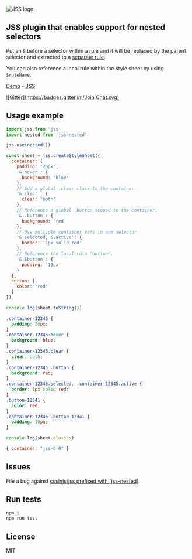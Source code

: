 ![JSS logo](https://avatars1.githubusercontent.com/u/9503099?v=3&s=60)

## JSS plugin that enables support for nested selectors

Put an `&` before a selector within a rule and it will be
replaced by the parent selector and extracted to
a [separate rule](http://cssinjs.github.io/examples/plugins/jss-nested/simple/index.html).

You can also reference a local rule within the style sheet by using `$ruleName`.

[Demo](http://cssinjs.github.io/examples/index.html#plugin-jss-nested) -
[JSS](https://github.com/cssinjs/jss)

[![Gitter](https://badges.gitter.im/Join Chat.svg)](https://gitter.im/cssinjs/lobby)


## Usage example

```javascript
import jss from 'jss'
import nested from 'jss-nested'

jss.use(nested())

const sheet = jss.createStyleSheet({
  container: {
    padding: '20px',
    '&:hover': {
      background: 'blue'
    },
    // Add a global .clear class to the container.
    '&.clear': {
      clear: 'both'
    },
    // Reference a global .button scoped to the container.
    '& .button': {
      background: 'red'
    },
    // Use multiple container refs in one selector
    '&.selected, &.active': {
      border: '1px solid red'
    },
    // Reference the local rule "button".
    '& $button': {
      padding: '10px'
    }
  },
  button: {
    color: 'red'
  }
})
```

```javascript
console.log(sheet.toString())
```
```css
.container-12345 {
  padding: 20px;
}
.container-12345:hover {
  background: blue;
}
.container-12345.clear {
  clear: both;
}
.container-12345 .button {
  background: red;
}
.container-12345.selected, .container-12345.active {
  border: 1px solid red;
}
.button-12341 {
  color: red;
}
.container-12345 .button-12341 {
  padding: 10px;
}
```

```javascript
console.log(sheet.classes)
```
```javascript
{ container: "jss-0-0" }
```

## Issues

File a bug against [cssinjs/jss prefixed with \[jss-nested\]](https://github.com/cssinjs/jss/issues/new?title=[jss-nested]%20).

## Run tests

```bash
npm i
npm run test
```

## License

MIT
